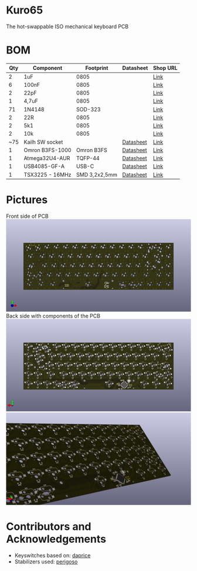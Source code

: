 # Kuro65
The hot-swappable ISO mechanical keyboard PCB

# BOM

| Qty | Component       | Footprint     | Datasheet | Shop URL                                                                                                                    |
| --- | --------------- | ------------- | --------- | --------------------------------------------------------------------------------------------------------------------------- |
| 2   | 1uF             | 0805          |           | [Link](https://de.farnell.com/avx/08053c105kat2a/kondensator-1-f-25v-10-x7r-0805/dp/1658877?st=0805%201%20uf)               |
| 6   | 100nF           | 0805          |           | [Link](https://de.farnell.com/avx/08051c104k4t2a/kondensator-0-1-f-100v-10-x7r/dp/1833888?st=0805%201%20uf)                 |
| 2   | 22pF            | 0805          |           | [Link](https://de.farnell.com/samsung-electro-mechanics/cl21c220jb61pnc/cap-aec-q200-22pf-50v-mlcc-0805/dp/3516161)         |
| 1   | 4,7uF           | 0805          |           | [Link](https://de.farnell.com/samsung-electro-mechanics/cl21a475kaqnnne/kondensator-4-7uf-25v-mlcc-0805/dp/3013462)         |
| 71  | 1N4148          | SOD-323       |           | [Link](https://de.farnell.com/diodes-inc/1n4148ws-7-f/schaltdiode-ss-75v-0-2w-sod323/dp/1843678?st=1n4148%20diode)          |
| 2   | 22R             | 0805          |           | [Link](https://de.farnell.com/multicomp/mcwr08x22r0ftl/dickschichtwiderstand-22r-1-0/dp/2447609?st=0805%20widerstand)       |
| 2   | 5k1             | 0805          |           | [Link](https://de.farnell.com/multicomp/mcwr08x5101ftl/dickschichtwiderstand-5k1-1-0/dp/2447692?st=0805%20widerstand)       |
| 2   | 10k             | 0805          |           | [Link](https://de.farnell.com/vishay/crcw080510k0fkeahp/dickschichtwiderstand-10k-1-0/dp/1738972?st=0805%20widerstand)      |
| ~75 | Kailh SW socket |               | [Datasheet](https://www.kailhswitch.com/uploads/201815927/PG151101S11.pdf)                                       | [Link](https://kbdfans.com/products/mechanical-keyboard-switches-kailh-pcb-socket)                                          |
| 1   | Omron B3FS-1000 | Omron B3FS    | [Datasheet](https://omronfs.omron.com/en_US/ecb/products/pdf/en-b3fs.pdf)                                        | [Link](https://de.farnell.com/omron/b3fs-1000/taster-0-05a-24v-dc-beleuchtet/dp/3121161?st=omron%20b3fs-1000)               |
| 1   | Atmega32U4-AUR  | TQFP-44       | [Datasheet](https://ww1.microchip.com/downloads/en/DeviceDoc/Atmel-7766-8-bit-AVR-ATmega16U4-32U4_Datasheet.pdf) | [Link](https://de.farnell.com/microchip/atmega32u4-aur/mcu-8bit-atmega-16mhz-tqfp-44/dp/2443182?st=atmega32u4)              |
| 1   | USB4085-GF-A    | USB-C         | [Datasheet](https://gct.co/de/connector/usb4085)                                                                 | [Link](https://de.farnell.com/gct-global-connector-technology/usb4085-gf-a/usb-buchse-2-0-typ-c-16pos/dp/2924867?st=usb%20c)|
| 1   | TSX3225 - 16MHz | SMD 3,2x2,5mm | [Datasheet](https://support.epson.biz/td/api/doc_check.php?dl=brief_TSX-3225&lang=en)                            | [Link](https://de.farnell.com/epson/x1e0000210013-tsx-3225-16-mhz-9-0pf/quarz-tsx-3225-16mhz-9pf/dp/1712841?st=tsx3225)     |

# Pictures
Front side of PCB
![3d_front](https://github.com/0x544D/kuro65/blob/main/pictures/kusabimaru/kuro65_front.jpg?raw=true)
Back side with components of the PCB
![3d_back](https://github.com/0x544D/kuro65/blob/main/pictures/kusabimaru/kuro65_back.jpg?raw=true)
![3d_diag](https://github.com/0x544D/kuro65/blob/main/pictures/kusabimaru/kuro65_diag.jpg?raw=true)

# Contributors and Acknowledgements
- Keyswitches based on: [daprice](https://github.com/daprice/keyswitches.pretty)
- Stabilizers used: [perigoso](https://github.com/perigoso/Switch_Keyboard)
